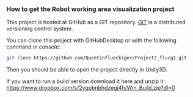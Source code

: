 ### How to get the Robot working area visualization project

This project is hosted at GitHub as a GIT repository.
[GIT](http://git-scm.com/) is a distributed versioning control system.

You can clone this project with GitHubDesktop or with the following command in console:

```sh
git clone https://github.com/Quentinflueckiger/Project2_flucq1.git
```

Then you should be able to open the project directly in Unity3D.

If you want to run a build version download it here and unzip it : https://www.dropbox.com/s/2vqpbnbhdzegj4h/Win_Build.zip?dl=0
